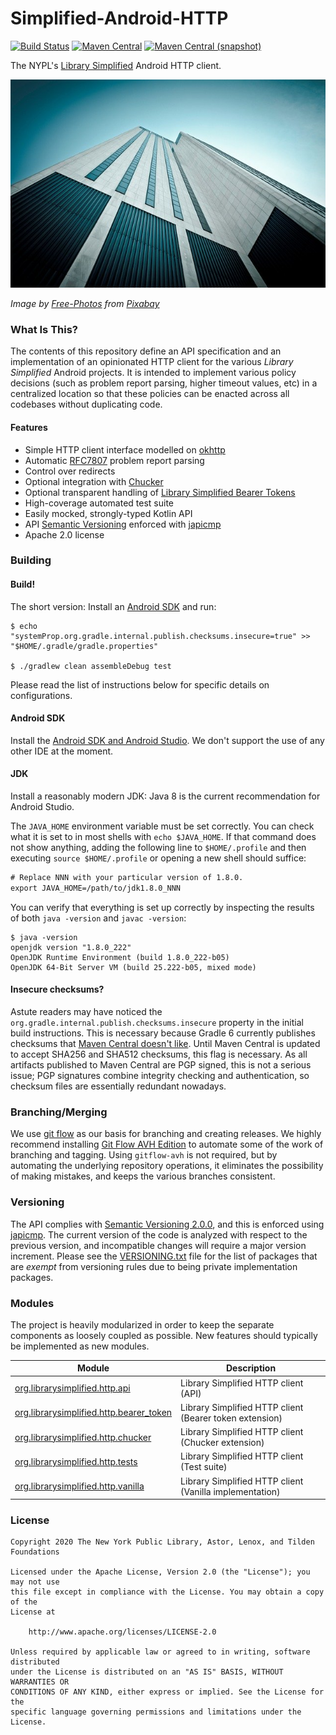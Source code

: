 Simplified-Android-HTTP
=======================

[![Build Status](https://img.shields.io/travis/com/NYPL-Simplified/Simplified-Android-HTTP?style=flat-square)](https://www.travis-ci.com/NYPL-Simplified/Simplified-Android-HTTP)
[![Maven Central](https://img.shields.io/maven-central/v/org.librarysimplified.http/org.librarysimplified.http.api?style=flat-square)](https://repo2.maven.org/maven2/org/librarysimplified/http)
[![Maven Central (snapshot)](https://img.shields.io/nexus/s/https/oss.sonatype.org/org.librarysimplified.http/org.librarysimplified.http.api.svg?style=flat-square)](https://oss.sonatype.org/content/repositories/snapshots/org.librarysimplified.http/)

The NYPL's [Library Simplified](http://www.librarysimplified.org/) Android HTTP client.

![http](./src/site/resources/skyscraper.jpg?raw=true)

_Image by [Free-Photos](https://pixabay.com/photos/skyscraper-architecture-new-york-1209736/) from [Pixabay](https://pixabay.com/users/Free-Photos-242387/)_

### What Is This?

The contents of this repository define an API specification and an
implementation of an opinionated HTTP client for the various _Library
Simplified_ Android projects. It is intended to implement various policy
decisions (such as problem report parsing, higher timeout values, etc)
in a centralized location so that these policies can be enacted across
all codebases without duplicating code.

#### Features

* Simple HTTP client interface modelled on [okhttp](https://square.github.io/okhttp/)
* Automatic [RFC7807](https://tools.ietf.org/html/rfc7807) problem report parsing
* Control over redirects
* Optional integration with [Chucker](https://github.com/ChuckerTeam/chucker)
* Optional transparent handling of [Library Simplified Bearer Tokens](https://github.com/NYPL-Simplified/Simplified/wiki/OPDSForDistributors#how-it-works)
* High-coverage automated test suite
* Easily mocked, strongly-typed Kotlin API
* API [Semantic Versioning](https://semver.org/spec/v2.0.0.html) enforced with [japicmp](https://github.com/siom79/japicmp)
* Apache 2.0 license

### Building

#### Build!

The short version: Install an [Android SDK](#android-sdk) and run:

~~~
$ echo "systemProp.org.gradle.internal.publish.checksums.insecure=true" >> "$HOME/.gradle/gradle.properties"

$ ./gradlew clean assembleDebug test
~~~

Please read the list of instructions below for specific details on configurations.

#### Android SDK

Install the [Android SDK and Android Studio](https://developer.android.com/studio/). We don't
support the use of any other IDE at the moment.

#### JDK

Install a reasonably modern JDK: Java 8 is the current recommendation for Android Studio.

The `JAVA_HOME` environment variable must be set correctly. You can check what it is set to in
most shells with `echo $JAVA_HOME`. If that command does not show anything, adding the following
line to `$HOME/.profile` and then executing `source $HOME/.profile` or opening a new shell
should suffice:

~~~w
# Replace NNN with your particular version of 1.8.0.
export JAVA_HOME=/path/to/jdk1.8.0_NNN
~~~

You can verify that everything is set up correctly by inspecting the results of both
`java -version` and `javac -version`:

~~~
$ java -version
openjdk version "1.8.0_222"
OpenJDK Runtime Environment (build 1.8.0_222-b05)
OpenJDK 64-Bit Server VM (build 25.222-b05, mixed mode)
~~~

#### Insecure checksums?

Astute readers may have noticed the `org.gradle.internal.publish.checksums.insecure` property
in the initial build instructions. This is necessary because Gradle 6 currently publishes
checksums that [Maven Central doesn't like](https://github.com/gradle/gradle/issues/11308#issuecomment-554317655).
Until Maven Central is updated to accept SHA256 and SHA512 checksums, this flag is necessary.
As all artifacts published to Maven Central are PGP signed, this is not a serious issue; PGP
signatures combine integrity checking and authentication, so checksum files are essentially
redundant nowadays.

### Branching/Merging

We use [git flow](https://nvie.com/posts/a-successful-git-branching-model/) as our
basis for branching and creating releases. We highly recommend installing
[Git Flow AVH Edition](https://github.com/petervanderdoes/gitflow-avh) to
automate some of the work of branching and tagging. Using `gitflow-avh`
is not required, but by automating the underlying repository operations,
it eliminates the possibility of making mistakes, and keeps the various
branches consistent.

### Versioning

The API complies with [Semantic Versioning 2.0.0](https://semver.org/spec/v2.0.0.html), and this
is enforced using [japicmp](https://github.com/siom79/japicmp). The current version of the
code is analyzed with respect to the previous version, and incompatible changes will
require a major version increment. Please see the [VERSIONING.txt](VERSIONING.txt)
file for the list of packages that are _exempt_ from versioning rules
due to being private implementation packages.

### Modules

The project is heavily modularized in order to keep the separate components as loosely
coupled as possible. New features should typically be implemented as new modules.

|Module|Description|
|------|-----------|
|[org.librarysimplified.http.api](org.librarysimplified.http.api)|Library Simplified HTTP client (API)|
|[org.librarysimplified.http.bearer_token](org.librarysimplified.http.bearer_token)|Library Simplified HTTP client (Bearer token extension)|
|[org.librarysimplified.http.chucker](org.librarysimplified.http.chucker)|Library Simplified HTTP client (Chucker extension)|
|[org.librarysimplified.http.tests](org.librarysimplified.http.tests)|Library Simplified HTTP client (Test suite)|
|[org.librarysimplified.http.vanilla](org.librarysimplified.http.vanilla)|Library Simplified HTTP client (Vanilla implementation)|

### License

~~~
Copyright 2020 The New York Public Library, Astor, Lenox, and Tilden Foundations

Licensed under the Apache License, Version 2.0 (the "License"); you may not use
this file except in compliance with the License. You may obtain a copy of the
License at

    http://www.apache.org/licenses/LICENSE-2.0

Unless required by applicable law or agreed to in writing, software distributed
under the License is distributed on an "AS IS" BASIS, WITHOUT WARRANTIES OR
CONDITIONS OF ANY KIND, either express or implied. See the License for the
specific language governing permissions and limitations under the License.
~~~
